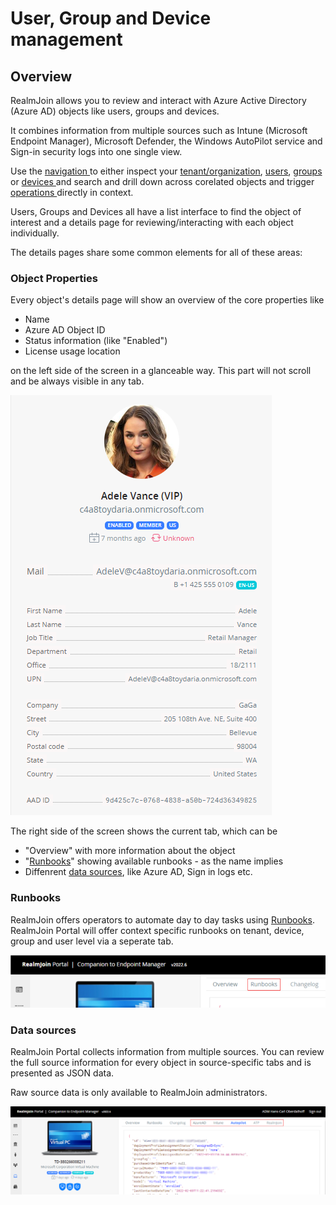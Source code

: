 # User, Group and Device management

## Overview

RealmJoin allows you to review and interact with Azure Active Directory (Azure AD) objects like users, groups and devices.&#x20;

It combines information from multiple sources such as Intune (Microsoft Endpoint Manager), Microsoft Defender, the Windows AutoPilot service and Sign-in security logs into one single view.&#x20;

Use the [navigation ](../readme/navigation.md)to either inspect your [tenant/organization](organization-details.md), [users](user-list/), [groups ](group-list/)or [devices ](device-list/)and search and drill down across corelated objects and trigger [operations ](../runbooks/)directly in context.

Users, Groups and Devices all have a list interface to find the object of interest and a details page for reviewing/interacting with each object individually.&#x20;

The details pages share some common elements for all of these areas:

### **Object Properties**

Every object's details page will show an overview of the core properties like

* Name
* Azure AD Object ID
* Status information (like "Enabled")&#x20;
* License usage location

on the left side of the screen in a glanceable way. This part will not scroll and be always visible in any tab.

![Core Object Properties](<../.gitbook/assets/image (6).png>)

The right side of the screen shows the current tab, which can be&#x20;

* "Overview" with more information about the object
* "[Runbooks](./#runbooks)" showing available runbooks - as the name implies
* Diffenrent [data sources](./#data-sources), like Azure AD, Sign in logs etc.

### Runbooks

RealmJoin offers operators to automate day to day tasks using [Runbooks](../runbooks/). RealmJoin Portal will offer context specific runbooks on tenant, device, group and user level via a seperate tab.

![Runbook Tab](<../.gitbook/assets/2022-02-07 Runbooks tab.png>)

### Data sources

RealmJoin Portal collects information from multiple sources. You can review the full source information for every object in source-specific tabs and is presented as JSON data.

Raw source data is only available to RealmJoin administrators.

![Raw JSON Source Data](<../.gitbook/assets/2022-02-07 json source.png>)



